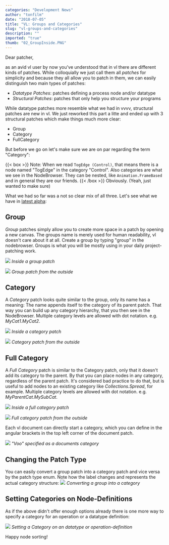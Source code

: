 ```yaml
---
categories: "Development News"
author: "tonfilm"
date: "2018-07-05"
title: "VL: Groups and Categories"
slug: "vl-groups-and-categories"
description: ""
imported: "true"
thumb: "02_GroupInside.PNG"
---
```



Dear patcher,

as an avid vl user by now you've understood that in vl there are different kinds of patches. While colloquially we just call them all *patches* for simplicity and because they all allow you to patch in them, we can easily distinguish two main types of patches:

* *Datatype Patches*: patches defining a process node and/or datatype
* *Structural Patches*: patches that only help you structure your programs

While datatype patches more resemble what we had in vvvv, structural patches are new in vl. We just reworked this part a litte and ended up with 3 structural patches which make things much more clear:

* Group
* Category
* FullCategory

But before we go on let's make sure we are on par regarding the term "Category":

{{< box >}}
Note:
When we read `TogEdge (Control)`, that means there is a node named "TogEdge" in the category "Control". Also categories are what we see in the NodeBrowser. They can be nested, like `Animation.FrameBased` and in general they are our friends.
{{< /box >}}
Obviously. (Yeah, just wanted to make sure)

What we had so far was a not so clear mix of all three. Let's see what we have in [latest alpha](https://vvvv.org/downloads/previews):
## Group

*Group* patches simply allow you to create more space in a patch by opening a new canvas. The groups name is merely used for human readability, vl doesn't care about it at all. Create a group by typing "group" in the nodebrowser. Groups is what you will be mostly using in your daily project-patching work.
<!--{SPLIT()}-->
![](02_GroupInside.PNG)
*Inside a group patch*
<!--~~~-->
![](01_GroupOutside.PNG)
*Group patch from the outside*
<!--{SPLIT}-->

## Category

A *Category* patch looks quite similar to the group, only its name has a meaning: The name appends itself to the category of its parent patch. That way you can build up any category hierarchy, that you then see in the NodeBrowser. Multiple category levels are allowed with dot notation. e.g. *MyCat1.MyCat2*.
<!--{SPLIT()}-->
![](04_CategoryInsi_r.PNG)
*Inside a category patch*
<!--~~~-->
![](03_CategoryOuts_r.PNG)
*Category patch from the outside*
<!--{SPLIT}-->
## Full Category

A *Full Category* patch is similar to the Category patch, only that it doesn't add its category to the parent. By that you can place nodes in any category, regardless of the parent patch. It's considered bad practice to do that, but is useful to add nodes to an existing category like *Collections.Spread*, for example. Multiple category levels are allowed with dot notation. e.g. *MyParentCat.MySubCat*.
<!--{SPLIT()}-->
![](06_FullCategory_r.PNG)
*Inside a full category patch*
<!--~~~-->
![](05_FullCategory_r.PNG)
*Full category patch from the outside*
<!--{SPLIT}-->
Each vl document can directly start a category, which you can define in the angular brackets in the top left corner of the document patch. 

![](DocPatch.png)
*"Voo" specified as a documents category*

## Changing the Patch Type

You can easily convert a group patch into a category patch and vice versa by the patch type enum. Note how the label changes and represents the actual category structure:
![](0XisxoR9G2.gif)
*Converting a group into a category*

## Setting Categories on Node-Definitions

As if the above didn't offer enough options already there is one more way to specify a category for an operation or a datatype definition:

![](callmenames-Stu_r.gif)
*Setting a Category on an datatype or operation-definition*

Happy node sorting!